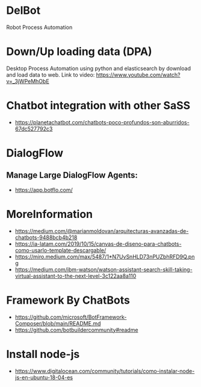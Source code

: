 # DelBot
Robot Process Automation


# Down/Up loading data (DPA)

Desktop Process Automation using python and elasticsearch by download and load data to web. 
Link to video: https://www.youtube.com/watch?v=_3jWPeMhObE


# Chatbot integration with other SaSS
- https://planetachatbot.com/chatbots-poco-profundos-son-aburridos-67dc527792c3

# DialogFlow

## Manage Large DialogFlow Agents: 

- https://app.botflo.com/


# MoreInformation
- https://medium.com/@marianmoldovan/arquitecturas-avanzadas-de-chatbots-9488bcb4b218
- https://ia-latam.com/2019/10/15/canvas-de-diseno-para-chatbots-como-usarlo-template-descargable/
- https://miro.medium.com/max/5487/1*N7UvSnHLD73nPUZbhRFD9Q.png
- https://medium.com/ibm-watson/watson-assistant-search-skill-taking-virtual-assistant-to-the-next-level-3c122aa8a110

# Framework By ChatBots
- https://github.com/microsoft/BotFramework-Composer/blob/main/README.md
- https://github.com/botbuildercommunity#readme

# Install node-js
- https://www.digitalocean.com/community/tutorials/como-instalar-node-js-en-ubuntu-18-04-es
